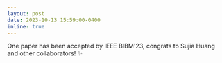 ```yaml
---
layout: post
date: 2023-10-13 15:59:00-0400
inline: true
---
```


One paper has been accepted by IEEE BIBM'23, congrats to Sujia Huang and other collaborators! :sparkles:

